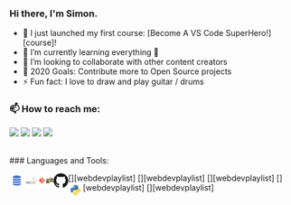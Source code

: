 ### Hi there, I'm Simon.


- 🔭 I just launched my first course: [Become A VS Code SuperHero!][course]!
- 🌱 I’m currently learning everything 🤣
- 👯 I’m looking to collaborate with other content creators
- 🥅 2020 Goals: Contribute more to Open Source projects
- ⚡ Fun fact: I love to draw and play guitar / drums

### 📫 How to reach me:   

[<img src="https://img.icons8.com/color/48/000000/linkedin.png" width="3.5%"/>](https://www.linkedin.com/in/simon-stausholm-rasmussen-494928155/)
[<img src="https://img.icons8.com/fluent/48/000000/facebook-new.png" width="3.5%"/>](https://www.facebook.com/simon.stausholmrasmussen)
[<img src="https://img.icons8.com/fluent/48/000000/instagram-new.png" width="3.5%"/>](https://www.instagram.com/simonsr95/)
<a href="mailto:simonsr1209@gmail.com"> <img src="https://img.icons8.com/fluent/48/000000/gmail.png" width="3.5%"/> </a>
  
<br />
### Languages and Tools:

[<img align="left" alt="SQL" width="26px" src="https://raw.githubusercontent.com/github/explore/80688e429a7d4ef2fca1e82350fe8e3517d3494d/topics/sql/sql.png" />][webdevplaylist]
[<img align="left" alt="MySQL" width="26px" src="https://raw.githubusercontent.com/github/explore/80688e429a7d4ef2fca1e82350fe8e3517d3494d/topics/mysql/mysql.png" />][webdevplaylist]
[<img align="left" alt="Git" width="26px" src="https://raw.githubusercontent.com/github/explore/80688e429a7d4ef2fca1e82350fe8e3517d3494d/topics/git/git.png" />][webdevplaylist]
[<img align="left" alt="GitHub" width="26px" src="https://raw.githubusercontent.com/github/explore/78df643247d429f6cc873026c0622819ad797942/topics/github/github.png" />][webdevplaylist]
[<img align="left" alt="GitHub" width="26px" src="https://raw.githubusercontent.com/github/explore/80688e429a7d4ef2fca1e82350fe8e3517d3494d/topics/python/python.png" />][webdevplaylist]


